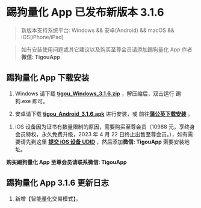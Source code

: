 # 踢狗量化 App 已发布新版本 3.1.6

> 新版本支持系统平台: Windows && 安卓(Android) && macOS && iOS(iPhone/iPad)

> 如有安装使用问题或其它建议以及购买至尊会员请添加踢狗量化 App 作者**微信: TigouApp**

## 踢狗量化 App 下载安装

1. Windows 请下载 [**tigou_Windows_3.1.6.zip**](https://gitee.com/TiGou/tigou_quant/releases/download/3.1.6/tigou_Windows_3.1.6.zip) ，解压缩后，双击运行 踢狗.exe 即可。

1. 安卓请下载 [**tigou_Android_3.1.6.apk**](https://gitee.com/TiGou/tigou_quant/releases/download/3.1.6/tigou_Android_3.1.6.apk) 进行安装，或 前往[**蒲公英下载安装**](https://gitee.com/link?target=https%3A%2F%2Fwww.pgyer.com%2Ftigou_android) 。

<!-- 1. macOS 请下载 [**tigou_macOS_3.1.6.zip**](https://gitee.com/TiGou/tigou_quant/releases/download/3.1.6/tigou_macOS_3.1.6.zip) ，解压缩后，将 踢狗.app 拷贝到 应用程序(Applications) 文件夹即可 -->

1. iOS 设备因为证书有数量限制的原因，需要购买至尊会员（10988 元，享终身会员特权，永久免费升级，2023 年 4 月 22 日终止出售至尊会员。），如有需要请先到这里 [**提交 iOS 设备 UDID**](https://gitee.com/link?target=https%3A%2F%2Fwww.pgyer.com%2Ftools%2Fudid%3Fsl%3Dn7DO) ，然后添加**微信: TigouApp** 索要安装地址。

**购买踢狗量化 App 至尊会员请联系微信: TigouApp**

## 踢狗量化 App 3.1.6 更新日志

1. 新增【智能量化交易模式】。
